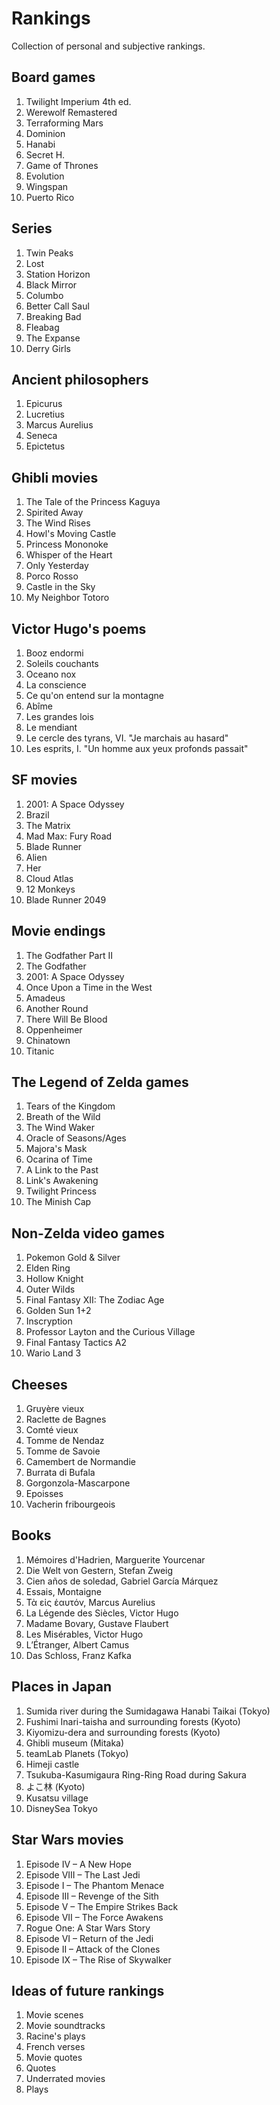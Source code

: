 Rankings
========

Collection of personal and subjective rankings.

Board games
-----------
1. Twilight Imperium 4th ed.
2. Werewolf Remastered
3. Terraforming Mars
4. Dominion
5. Hanabi
6. Secret H.
7. Game of Thrones
8. Evolution
9. Wingspan
10. Puerto Rico

Series
------
1. Twin Peaks
2. Lost
3. Station Horizon
4. Black Mirror
5. Columbo
6. Better Call Saul
7. Breaking Bad
8. Fleabag
9. The Expanse
10. Derry Girls

Ancient philosophers
--------------------
1. Epicurus
2. Lucretius
3. Marcus Aurelius
4. Seneca
5. Epictetus

Ghibli movies
-------------
1. The Tale of the Princess Kaguya
2. Spirited Away
3. The Wind Rises
4. Howl's Moving Castle
5. Princess Mononoke
6. Whisper of the Heart
7. Only Yesterday
8. Porco Rosso
9. Castle in the Sky
10. My Neighbor Totoro

Victor Hugo's poems
-------------------
1. Booz endormi
2. Soleils couchants
3. Oceano nox
4. La conscience
5. Ce qu'on entend sur la montagne
6. Abîme
7. Les grandes lois
8. Le mendiant
9. Le cercle des tyrans, VI. "Je marchais au hasard"
10. Les esprits, I. "Un homme aux yeux profonds passait"

SF movies
---------
1. 2001: A Space Odyssey
2. Brazil
3. The Matrix
4. Mad Max: Fury Road
5. Blade Runner
6. Alien
7. Her
8. Cloud Atlas
9. 12 Monkeys
10. Blade Runner 2049

Movie endings
-------------
1. The Godfather Part II
2. The Godfather
3. 2001: A Space Odyssey
4. Once Upon a Time in the West
5. Amadeus
6. Another Round
7. There Will Be Blood
8. Oppenheimer
9. Chinatown
10. Titanic

The Legend of Zelda games
-------------------------
1. Tears of the Kingdom
2. Breath of the Wild
3. The Wind Waker
4. Oracle of Seasons/Ages
5. Majora's Mask
6. Ocarina of Time
7. A Link to the Past
8. Link's Awakening
9. Twilight Princess
10. The Minish Cap

Non-Zelda video games
----------------------
1. Pokemon Gold & Silver
2. Elden Ring
3. Hollow Knight
4. Outer Wilds
5. Final Fantasy XII: The Zodiac Age
6. Golden Sun 1+2
7. Inscryption
8. Professor Layton and the Curious Village
9. Final Fantasy Tactics A2
10. Wario Land 3

Cheeses
-------
1. Gruyère vieux
2. Raclette de Bagnes
3. Comté vieux
4. Tomme de Nendaz
5. Tomme de Savoie
6. Camembert de Normandie
7. Burrata di Bufala
8. Gorgonzola-Mascarpone
9. Epoisses
10. Vacherin fribourgeois

Books
-----
1. Mémoires d'Hadrien, Marguerite Yourcenar
2. Die Welt von Gestern, Stefan Zweig
3. Cien años de soledad, Gabriel García Márquez
4. Essais, Montaigne
5. Τὰ εἰς ἑαυτόν, Marcus Aurelius
6. La Légende des Siècles, Victor Hugo
7. Madame Bovary, Gustave Flaubert
8. Les Misérables, Victor Hugo
9. L’Étranger, Albert Camus
10. Das Schloss, Franz Kafka

Places in Japan
---------------
1. Sumida river during the Sumidagawa Hanabi Taikai (Tokyo)
2. Fushimi Inari-taisha and surrounding forests (Kyoto)
3. Kiyomizu-dera and surrounding forests (Kyoto)
4. Ghibli museum (Mitaka)
5. teamLab Planets (Tokyo)
6. Himeji castle
7. Tsukuba-Kasumigaura Ring-Ring Road during Sakura
8. よこ林 (Kyoto)
9. Kusatsu village
10. DisneySea Tokyo

Star Wars movies
----------------
1. Episode IV – A New Hope
2. Episode VIII – The Last Jedi
3. Episode I – The Phantom Menace
4. Episode III – Revenge of the Sith
5. Episode V – The Empire Strikes Back
6. Episode VII – The Force Awakens
7. Rogue One: A Star Wars Story
8. Episode VI – Return of the Jedi
9. Episode II – Attack of the Clones
10. Episode IX – The Rise of Skywalker

Ideas of future rankings
------------------------
1. Movie scenes
2. Movie soundtracks
3. Racine's plays
4. French verses
5. Movie quotes
6. Quotes
7. Underrated movies
8. Plays
